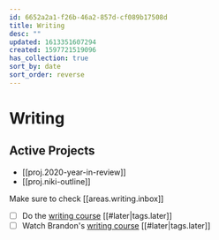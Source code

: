 ```yaml
---
id: 6652a2a1-f26b-46a2-857d-cf089b17508d
title: Writing
desc: ""
updated: 1613351607294
created: 1597721519096
has_collection: true
sort_by: date
sort_order: reverse
---
```


# Writing

## Active Projects

- [[proj.2020-year-in-review]]
- [[proj.niki-outline]]

Make sure to check [[areas.writing.inbox]]

- [ ] Do the [writing course](https://writingexcuses.com/category/season/season-10/) [[#later|tags.later]]
- [ ] Watch Brandon's [writing course](https://www.youtube.com/watch?v=N4ZDBOc2tX8&list=PLH3mK1NZn9QqOSj3ObrP3xL8tEJQ12-vL&ab_channel=CameraPanda) [[#later|tags.later]]
